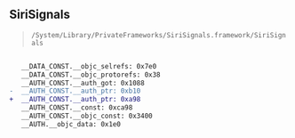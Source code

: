 ## SiriSignals

> `/System/Library/PrivateFrameworks/SiriSignals.framework/SiriSignals`

```diff

   __DATA_CONST.__objc_selrefs: 0x7e0
   __DATA_CONST.__objc_protorefs: 0x38
   __AUTH_CONST.__auth_got: 0x1088
-  __AUTH_CONST.__auth_ptr: 0xb10
+  __AUTH_CONST.__auth_ptr: 0xa98
   __AUTH_CONST.__const: 0xca98
   __AUTH_CONST.__objc_const: 0x3400
   __AUTH.__objc_data: 0x1e0

```
